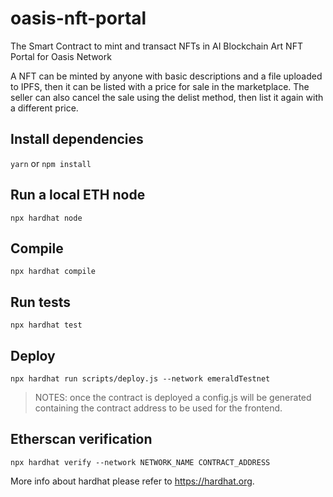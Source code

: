 # oasis-nft-portal

The Smart Contract to mint and transact NFTs in AI Blockchain Art NFT Portal for Oasis Network

A NFT can be minted by anyone with basic descriptions and a file uploaded to IPFS, then it can be listed with a price for sale in the marketplace. The seller can also cancel the sale using the delist method, then list it again with a different price.

## Install dependencies

`yarn` or `npm install`

## Run a local ETH node

`npx hardhat node`

## Compile

`npx hardhat compile`

## Run tests

`npx hardhat test`

## Deploy

`npx hardhat run scripts/deploy.js --network emeraldTestnet`

> NOTES: once the contract is deployed a config.js will be generated containing the contract address to be used for the frontend.

## Etherscan verification

`npx hardhat verify --network NETWORK_NAME CONTRACT_ADDRESS`

More info about hardhat please refer to https://hardhat.org.
